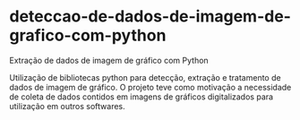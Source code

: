 # deteccao-de-dados-de-imagem-de-grafico-com-python
Extração de dados de imagem de gráfico com Python

Utilização de bibliotecas python para detecção, extração e tratamento de dados de imagem de gráfico.
O projeto teve como motivação a necessidade de coleta de dados contidos em imagens de gráficos digitalizados para utilização em outros softwares.
